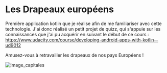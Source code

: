 # Les Drapeaux européens

Première application kotlin que je réalise afin de me familiariser avec cette technologie.
J'ai donc réalisé un petit projet de quizz, qui s'appuie sur les connaissances que j'ai pu acquérir en suivant le début de ce cours : https://www.udacity.com/course/developing-android-apps-with-kotlin--ud9012

Amusez-vous à retravailler les drapeaux de nos pays Européens ! 

![image_capitales](https://github.com/CedGitCode/Capitales_kotlin/assets/85361647/83de148d-b761-45b2-b5b8-de3dbc164759)

